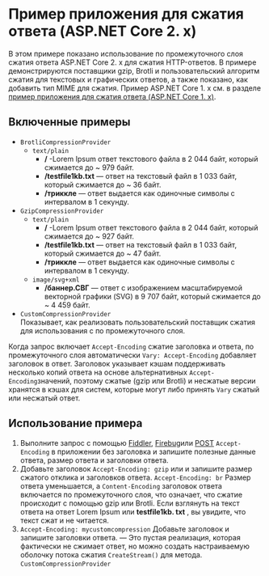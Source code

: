 # <a name="response-compression-sample-application-aspnet-core-2x"></a>Пример приложения для сжатия ответа (ASP.NET Core 2. x)

В этом примере показано использование по промежуточного слоя сжатия ответа ASP.NET Core 2. x для сжатия HTTP-ответов. В примере демонстрируются поставщики gzip, Brotli и пользовательский алгоритм сжатия для текстовых и графических ответов, а также показано, как добавить тип MIME для сжатия. Пример ASP.NET Core 1. x см. в разделе [пример приложения для сжатия ответа (ASP.NET Core 1. x)](https://github.com/aspnet/AspNetCore.Docs/tree/master/aspnetcore/performance/response-compression/samples/1.x).

## <a name="examples-in-this-sample"></a>Включенные примеры

* `BrotliCompressionProvider`
  * `text/plain`
    * **/** -Lorem Ipsum ответ текстового файла в 2 044 байт, который сжимается до ~ 979 байт.
    * **/testfile1kb.txt** — ответ на текстовый файл в 1 033 байт, который сжимается до ~ 36 байт.
    * **/триккле** — ответ выдается как одиночные символы с интервалом в 1 секунду.
* `GzipCompressionProvider`
  * `text/plain`
    * **/** -Lorem Ipsum ответ текстового файла в 2 044 байт, который сжимается до ~ 927 байт.
    * **/testfile1kb.txt** — ответ на текстовый файл в 1 033 байт, который сжимается до ~ 47 байт.
    * **/триккле** — ответ выдается как одиночные символы с интервалом в 1 секунду.
  * `image/svg+xml`
    * **/баннер.СВГ** — ответ с изображением масштабируемой векторной графики (SVG) в 9 707 байт, который сжимается до ~ 4 459 байт.
* `CustomCompressionProvider`<br>Показывает, как реализовать пользовательский поставщик сжатия для использования с по промежуточного слоя.

Когда запрос включает `Accept-Encoding` сжатие заголовка и ответа, по промежуточного слоя автоматически `Vary: Accept-Encoding` добавляет заголовок в ответ. Заголовок указывает кэшам поддерживать несколько копий ответа на основе альтернативных `Accept-Encoding`значений, поэтому сжатые (gzip или Brotli) и несжатые версии хранятся в кэшах для систем, которые могут либо принять `Vary` сжатый или несжатый ответ.

## <a name="use-the-sample"></a>Использование примера

1. Выполните запрос с помощью [Fiddler](https://www.telerik.com/fiddler), [Firebug](https://getfirebug.com/)или [POST](https://www.getpostman.com/) `Accept-Encoding` в приложении без заголовка и запишите полезные данные ответа, размер ответа и заголовки ответа.
1. Добавьте заголовок `Accept-Encoding: gzip` или и запишите размер сжатого отклика и заголовков ответа. `Accept-Encoding: br` Размер ответа уменьшается, а `Content-Encoding` заголовок ответа включается по промежуточного слоя, что означает, что сжатие происходит с помощью gzip или Brotli. Если взглянуть на текст ответа на ответ Lorem Ipsum или **testfile1kb. txt** , вы увидите, что текст сжат и не читается.
1. `Accept-Encoding: mycustomcompression` Добавьте заголовок и запишите заголовки ответа. — Это пустая реализация, которая фактически не сжимает ответ, но можно создать настраиваемую оболочку потока сжатия `CreateStream()` для метода. `CustomCompressionProvider`
